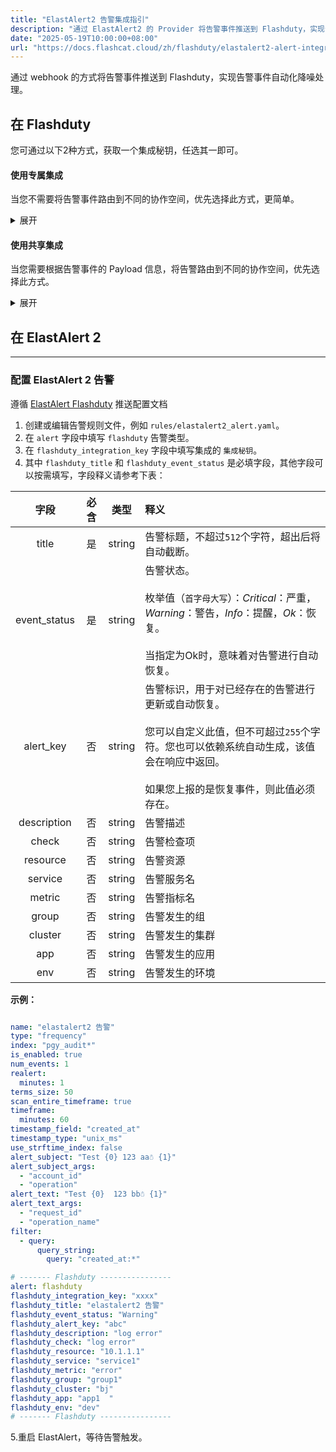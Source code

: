 ```yaml
---
title: "ElastAlert2 告警集成指引"
description: "通过 ElastAlert2 的 Provider 将告警事件推送到 Flashduty，实现告警事件自动化降噪处理。"
date: "2025-05-19T10:00:00+08:00"
url: "https://docs.flashcat.cloud/zh/flashduty/elastalert2-alert-integration-guide"
---
```


通过 webhook 的方式将告警事件推送到 Flashduty，实现告警事件自动化降噪处理。

<div class="hide">

## 在 Flashduty

您可通过以下2种方式，获取一个集成秘钥，任选其一即可。

#### 使用专属集成

当您不需要将告警事件路由到不同的协作空间，优先选择此方式，更简单。

<details>
  <summary>展开</summary>
  
  1. 进入 Flashduty 控制台，选择 **协作空间**，进入某个空间的详情页面
  2. 选择 **集成数据** tab，点击 **添加一个集成**，进入添加集成页面
  3. 选择 **ElastAlert 2** 集成，点击 **保存**，生成卡片。
  4. 点击生成的卡片，可以查看到 **集成秘钥**，复制备用，完成。
    
</details>

#### 使用共享集成

当您需要根据告警事件的 Payload 信息，将告警路由到不同的协作空间，优先选择此方式。

<details>
  <summary>展开</summary>
  
  1. 进入 Flashduty 控制台，选择 **集成中心=>告警事件**，进入集成选择页面。
  2. 选择 **ElastAlert 2** 集成：
        - **集成名称**：为当前集成定义一个名称。
  3. 配置默认路由，并选择对应的协作空间（集成创建后可以前往 `路由` 进行更多路由规则的配置）。
  4. 点击 **保存** 后，复制当前页面的新生成的 **集成秘钥** 备用。
  5. 完成。
    
</details>
</div>


## 在 ElastAlert 2
---

### 配置 ElastAlert 2 告警
遵循 [ElastAlert Flashduty](https://elastalert2.readthedocs.io/en/latest/alerts.html#flashduty) 推送配置文档

1. 创建或编辑告警规则文件，例如 `rules/elastalert2_alert.yaml`。
2. 在 `alert` 字段中填写 `flashduty` 告警类型。
3. 在 `flashduty_integration_key` 字段中填写集成的 `集成秘钥`。
4. 其中 `flashduty_title` 和 `flashduty_event_status` 是必填字段，其他字段可以按需填写，字段释义请参考下表：

字段|必含|类型|释义
:-:|:-:|:-:|:---
| title       | 是   | string | 告警标题，不超过`512`个字符，超出后将自动截断。
| event_status | 是   | string | 告警状态。<br><br>枚举值（`首字母大写`）：*Critical*：严重，*Warning*：警告，*Info*：提醒，*Ok*：恢复。<br><br>当指定为Ok时，意味着对告警进行自动恢复。
| alert_key    | 否   | string | 告警标识，用于对已经存在的告警进行更新或自动恢复。<br><br>您可以自定义此值，但不可超过`255`个字符。您也可以依赖系统自动生成，该值会在响应中返回。<br><br>如果您上报的是恢复事件，则此值必须存在。                     
| description  | 否   | string | 告警描述
|   check     | 否   | string | 告警检查项
|   resource     | 否   | string | 告警资源
|   service     | 否   | string | 告警服务名
|   metric     | 否   | string | 告警指标名
|   group     | 否   | string | 告警发生的组
|   cluster     | 否   | string | 告警发生的集群
|   app     | 否   | string | 告警发生的应用
|   env     | 否   | string | 告警发生的环境

**示例：**
```yaml

name: "elastalert2 告警"
type: "frequency"
index: "pgy_audit*"
is_enabled: true
num_events: 1
realert:
  minutes: 1
terms_size: 50
scan_entire_timeframe: true
timeframe:
  minutes: 60
timestamp_field: "created_at"
timestamp_type: "unix_ms"
use_strftime_index: false
alert_subject: "Test {0} 123 aa☃ {1}"
alert_subject_args:
  - "account_id"
  - "operation"
alert_text: "Test {0}  123 bb☃ {1}"
alert_text_args:
  - "request_id"
  - "operation_name"
filter:
  - query:
      query_string:
        query: "created_at:*"

# ------- Flashduty ----------------
alert: flashduty
flashduty_integration_key: "xxxx"
flashduty_title: "elastalert2 告警"
flashduty_event_status: "Warning"
flashduty_alert_key: "abc"
flashduty_description: "log error"
flashduty_check: "log error"
flashduty_resource: "10.1.1.1"
flashduty_service: "service1"
flashduty_metric: "error"
flashduty_group: "group1"
flashduty_cluster: "bj"
flashduty_app: "app1  "
flashduty_env: "dev"
# ------- Flashduty ----------------
```

5.重启 ElastAlert，等待告警触发。